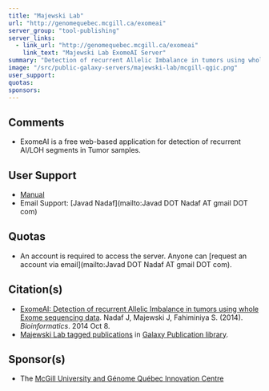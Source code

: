 ```yaml
---
title: "Majewski Lab"
url: "http://genomequebec.mcgill.ca/exomeai"
server_group: "tool-publishing"
server_links: 
  - link_url: "http://genomequebec.mcgill.ca/exomeai"
    link_text: "Majewski Lab ExomeAI Server"
summary: "Detection of recurrent Allelic Imbalance in tumors using whole Exome sequencing data. "
image: "/src/public-galaxy-servers/majewski-lab/mcgill-qgic.png"
user_support: 
quotas: 
sponsors: 
---
```


## Comments

* ExomeAI is a free web-based application for detection of recurrent AI/LOH segments in Tumor samples.

## User Support

* [Manual](http://bioinformatics.oxfordjournals.org/content/suppl/2014/10/07/btu665.DC1/suppl_data.zip)
* Email Support: [Javad Nadaf](mailto:Javad DOT Nadaf AT gmail DOT com)

## Quotas

* An account is required to access the server.  Anyone can [request an account via email](mailto:Javad DOT Nadaf AT gmail DOT com).

## Citation(s)

* [ExomeAI: Detection of recurrent Allelic Imbalance in tumors using whole Exome sequencing data](http://www.ncbi.nlm.nih.gov/pubmed/25297069). Nadaf J, Majewski J, Fahiminiya S. (2014). *Bioinformatics*. 2014 Oct 8.
* [Majewski Lab tagged publications](https://www.zotero.org/groups/1732893/galaxy/items/tag/%3EMajewski%20Lab) in [Galaxy Publication library](/src/publication-library/index.md).


## Sponsor(s)

* The [McGill University and Génome Québec Innovation Centre](http://gqinnovationcenter.com/index.aspx)
